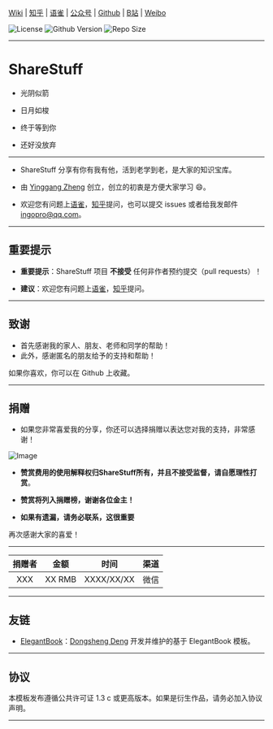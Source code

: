 ﻿<!-- Author : Yinggang Zheng->
<!-- Program Email: ingopro@qq.com -->

 [Wiki](https://github.com/SMUZYG/ShareStuff/wiki) | [知乎](https://www.zhihu.com/people/ShareStuff) | [语雀](https://www.yuque.com/sharestuff) | [公众号](https://mp.weixin.qq.com/mp/profile_ext?action=home&__biz=MzA3OTQ1NjcxMQ==&scene=124#wechat_redirect) | [Github](https://github.com/SMUZYG) | [B站](https://space.bilibili.com/20435673) | [Weibo](https://weibo.com/izinngo)

![License](https://img.shields.io/ctan/l/elegantbook.svg) ![Github Version](https://img.shields.io/github/release/ElegantLaTeX/ElegantBook.svg) ![Repo Size](https://img.shields.io/github/repo-size/ElegantLaTeX/ElegantBook.svg)

---

# ShareStuff

<a id="markdown-sharestuff" name="sharestuff"></a>
  * 光阴似箭

  * 日月如梭

  * 终于等到你

  * 还好没放弃
---
* ShareStuff 分享有你有我有他，活到老学到老，是大家的知识宝库。

*  由 [Yinggang Zheng](https://www.zhihu.com/people/ShareStuff) 创立，创立的初衷是方便大家学习 😄。

* 欢迎您有问题上[语雀](https://www.yuque.com/sharestuff/bvm1rk)，[知乎](https://www.zhihu.com/people/ShareStuff)提问，也可以提交 issues 或者给我发邮件 ingopro@qq.com。

---

## 重要提示

* **重要提示**：ShareStuff 项目 **不接受** 任何非作者预约提交（pull requests）！

* **建议**：欢迎您有问题上[语雀](https://www.yuque.com/sharestuff/bvm1rk)，[知乎](https://www.zhihu.com/people/ShareStuff)提问。

---

## 致谢

* 首先感谢我的家人、朋友、老师和同学的帮助！
* 此外，感谢匿名的朋友给予的支持和帮助！

如果你喜欢，你可以在 Github 上收藏。

---

## 捐赠

* 如果您非常喜爱我的分享，你还可以选择捐赠以表达您对我的支持，非常感谢！

![Image](https://pic4.zhimg.com/80/v2-9b48b44fd57355ac1e233cc15a942dad_hd.png)

* **赞赏费用的使用解释权归ShareStuff所有，并且不接受监督，请自愿理性打赏**。

* **赞赏将列入捐赠榜，谢谢各位金主！**

* **如果有遗漏，请务必联系，这很重要**

再次感谢大家的喜爱！

---

| 捐赠者   | 金额 |  时间  | 渠道 |
| :------:   | :----:   | :----: | :------:   |
| XXX  | XX RMB |   XXXX/XX/XX   | 微信 |

---
## 友链
+ [ElegantBook](https://github.com/ElegantLaTeX/ElegantBook)：[Dongsheng Deng](https://ddswhu.me/) 开发并维护的基于 ElegantBook 模板。
---
## 协议

本模板发布遵循公共许可证 1.3 c 或更高版本。如果是衍生作品，请务必加入协议声明。

---